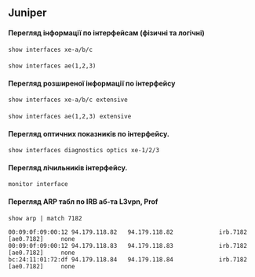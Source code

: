 ## Juniper

#### Перегляд інформації по інтерфейсам (фізичні та логічні)
    show interfaces xe-a/b/c
####
    show interfaces ae(1,2,3)



#### Перeгляд розширеної інформації по інтерфейсу
    show interfaces xe-a/b/c extensive
####
    show interfaces ae(1,2,3) extensive

#### Перегляд оптичних показників по інтерфейсу.
    show interfaces diagnostics optics xe-1/2/3

#### Перегляд лічильників інтерфейсу.
    monitor interface 

#### Перегляд ARP табл по IRB аб-та L3vpn, Prof
    show arp | match 7182 

```
00:09:0f:09:00:12 94.179.118.82   94.179.118.82             irb.7182 [ae0.7182]     none
00:09:0f:09:00:12 94.179.118.83   94.179.118.83             irb.7182 [ae0.7182]     none
bc:24:11:01:72:df 94.179.118.84   94.179.118.84             irb.7182 [ae0.7182]     none
```
